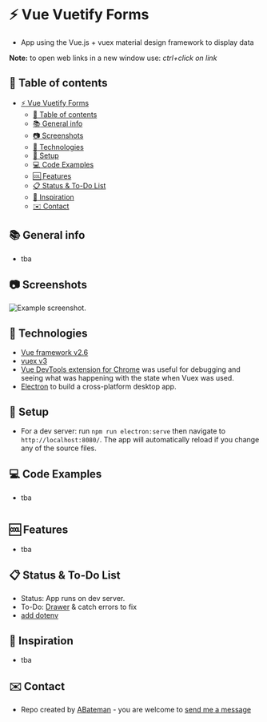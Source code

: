 # :zap: Vue Vuetify Forms

* App using the Vue.js + vuex material design framework to display data

**Note:** to open web links in a new window use: _ctrl+click on link_

## :page_facing_up: Table of contents

* [:zap: Vue Vuetify Forms](#zap-vue-vuetify-forms)
  * [:page_facing_up: Table of contents](#page_facing_up-table-of-contents)
  * [:books: General info](#books-general-info)
  * [:camera: Screenshots](#camera-screenshots)
  * [:signal_strength: Technologies](#signal_strength-technologies)
  * [:floppy_disk: Setup](#floppy_disk-setup)
  * [:computer: Code Examples](#computer-code-examples)
  * [:cool: Features](#cool-features)
  * [:clipboard: Status & To-Do List](#clipboard-status--to-do-list)
  * [:clap: Inspiration](#clap-inspiration)
  * [:envelope: Contact](#envelope-contact)

## :books: General info

* tba

## :camera: Screenshots

![Example screenshot](./img/.png).

## :signal_strength: Technologies

* [Vue framework v2.6](https://vuejs.org/)
* [vuex v3](https://vuex.vuejs.org/)
* [Vue DevTools extension for Chrome](https://chrome.google.com/webstore/detail/vuejs-devtools/nhdogjmejiglipccpnnnanhbledajbpd) was useful for debugging and seeing what was happening with the state when Vuex was used.
* [Electron](https://www.electronjs.org/) to build a cross-platform desktop app.

## :floppy_disk: Setup

* For a dev server: run `npm run electron:serve` then navigate to `http://localhost:8080/`. The app will automatically reload if you change any of the source files.

## :computer: Code Examples

* tba

```javascript

```

## :cool: Features

* tba

## :clipboard: Status & To-Do List

* Status: App runs on dev server.
* To-Do: [Drawer](https://stackoverflow.com/questions/57029493/bind-drawer-state-in-vuetify-when-nav-drawer-and-app-bar-is-different-components) & catch errors to fix
* [add dotenv](https://stackoverflow.com/questions/50715302/how-to-use-dotenv-with-vue-js)

## :clap: Inspiration

* tba

## :envelope: Contact

* Repo created by [ABateman](https://www.andrewbateman.org) - you are welcome to [send me a message](https://andrewbateman.org/contact)
